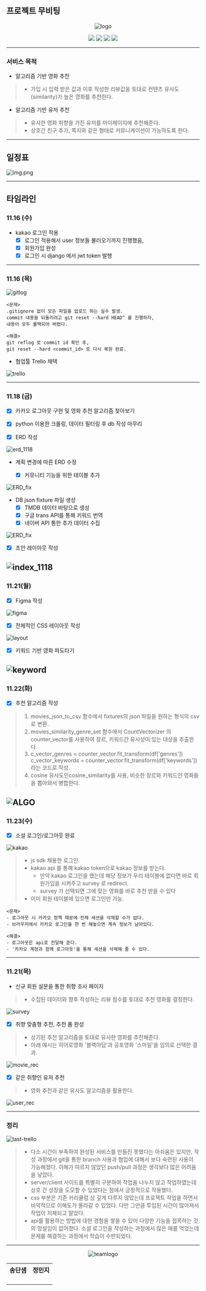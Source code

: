 ## 프로젝트 무비팅

<div align="center">

![logo](./IMG/logo.png)

<img src="https://img.shields.io/badge/Django-092E20?style=for-the-badge&logo=Django&logoColor=white"/>
<img src="https://img.shields.io/badge/Python-3776AB?style=for-the-badge&logo=Python&logoColor=white"/>
<img src="https://img.shields.io/badge/vue.js-4FC08D?style=for-the-badge&logo=vue.js&logoColor=white">  
<img src="https://img.shields.io/badge/Javascript-F7DF1E?style=for-the-badge&logo=Javascript&logoColor=white"/>
</div>

---
### 서비스 목적
- 알고리즘 기반 영화 추천
> - 가입 시 입력 받은 값과 이후 작성한 리뷰값을 토대로 컨텐츠 유사도(similarity)가 높은 영화를 추천한다.
- 알고리즘 기반 유저 추천
> - 유사한 영화 취향을 가진 유저를 마이페이지에 추천해준다.
> - 상호간 친구 추가, 쪽지와 같은 형태로 커뮤니케이션이 가능하도록 한다.

---
## 일정표

![img.png](./IMG/EXCEL.png)

---

## 타임라인

### 11.16 (수)

- kakao 로그인 적용
  - [x] 로그인 적용해서 user 정보들 불러오기까지 진행했음,
  - [x] 회원가입 완성
  - [x] 로그인 시 django 에서 jwt token 발행

---

### 11.16 (목)

![gitlog](./IMG/git_log_1117.png)

```
<문제>
.gitignore 없이 모든 파일을 업로드 하는 실수 발생.
commit 내용을 되돌리려고 git reset --hard HEAD^ 를 진행하자,
내용이 모두 롤백되어 버렸다.

<해결>
git reflog 로 commit id 확인 후,
git reset --hard <commit_id> 로 다시 복원 완료.
```

- 협업툴 Trello 채택

![trello](./IMG/trello_1117.png)

---

### 11.18 (금)

- [x] 카카오 로그아웃 구현 및 영화 추천 알고리즘 찾아보기
- [x] python 이용한 크롤링, 데이터 필터링 후 db 작성 마무리

- [x] ERD 작성

![erd_1118](./IMG/erd_1118.png)

- 계획 변경에 따른 ERD 수정
  
  - [x] 커뮤니티 기능을 위한 테이블 추가

![ERD_fix](./IMG/ERD_last.PNG)

- DB json fixture 파일 생성
  - [x] TMDB 데이터 바탕으로 생성
  - [x] 구글 trans API를 통해 키워드 번역
  - [x] 네이버 API 통한 추가 데이터 수집

![ERD_fix](./IMG/trans.PNG)
- [x] 초안 레이아웃 작성

![index_1118](./IMG/index_1118.png)
---
### 11.21(월)
- [x] Figma 작성

![figma](./IMG/figma_1117.png)

- [x] 전체적인 CSS 레이아웃 작성

![layout](./IMG/layout.PNG)
- [x] 키워드 기반 영화 파도타기

![keyword](./IMG/keyword.PNG)
---
### 11.22(화)
- [x] 추천 알고리즘 작성
> 1. movies_json_to_csv 함수에서 fixtures의 json 파일을 원하는 형식의 csv로 변환.
> 2. movies_similarity_genre_set 함수에서 CountVectorizer 의 counter_vector를 사용하여 장르, 키워드간 유사성이 있는 대상을 추출한다.
> 3. c_vector_genres = counter_vector.fit_transform(df['genres'])    c_vector_keywords = counter_vector.fit_transform(df['keywords'])라는 코드로 작성.
> 4. cosine 유사도인cosine_similarity를 사용, 비슷한 장르와 키워드인 영화들을 뽑아와서 병합한다.

![ALGO](./IMG/algo.PNG)
---
### 11.23(수)
- [x] 소설 로그인/로그아웃 완료

![kakao](./IMG/social.PNG)

> - js sdk 채용한 로그인.
> - kakao api 를 통해 kakao token으로 kakao 정보를 받는다.
>   - 만약 kakao 로그인을 했는데 해당 정보가 우리 테이블에 없다면 바로 회원가입을 시켜주고 survey 로 redirect.
>   - survey 가 선택되면 그에 맞는 영화를 바로 추천 받을 수 있다
> - 이미 회원 테이블에 있으면 로그인만 가능.
```
<문제>
- 로그아웃 시 카카오 정책 때문에 전체 세션을 삭제할 수가 없다.
- 브라우저에서 카카오 로그인을 한 번 해놓으면 계속 정보가 남아있다.

<해결>
- 로그아웃은 api로 전달해 준다.
- '카카오 계정과 함께 로그아웃'을 통해 세션을 삭제해 줄 수 있다.
```
---
### 11.21(목)
- 신규 회원 설문을 통한 취향 조사 페이지
> - 수집된 데이터와 향후 작성하는 리뷰 점수를 토대로 추천 영화를 결정한다.

![survey](./IMG/survey.PNG)
- [x] 취향 맞춤형 추천, 추천 폼 완성
> - 상기된 추천 알고리즘을 토대로 유사한 영화를 추천해준다.
> - 아래 예시는 히어로영화 '블랙아담'과 공포영화 '스마일'을 임의로 선택한 결과.

![movie_rec](./IMG/recommend.PNG)

- [x] 같은 취향인 유저 추천
> - 영화 추천과 같은 유사도 알고리즘을 활용한다.

![user_rec](./IMG/person_rec.png)

---
### 정리
![last-trello](./IMG/trello-last.PNG)
> - 다소 시간이 부족하여 완성된 서비스를 만들진 못했다는 아쉬움은 있지만, 작성 과정에서 git을 통한 branch 사용과 협업에 대해서 보다 숙련된 사용이 가능해졌다. 이해가 따르지 않았던 push/pull 과정은 생각보다 많은 어려움을 낳았다.
> - server/client 사이드를 특별히 구분하여 작업을 나누지 않고 작업하였는데 상호 간 성장을 도모할 수 있었다는 점에서 긍정적으로 작용했다.
> - css 부분은 기존 커리큘럼 상 깊게 다루지 않았는데 프로젝트 작업을 하면서 비약적으로 이해도가 올라갈 수 있었다. 다만 그만큼 투입된 시간이 많아져서 작업이 지체되고 말았다.
> - api를 활용하는 방법에 대한 경험을 쌓을 수 있어 다양한 기능을 접목하는 것의 망설임이 없어졌다. 소셜 로그인을 작성하는 과정에서 많은 애를 먹었는데 문제를 해결하는 과정에서 학습이 수반되었다.

---

<div align="center">

![teamlogo](./IMG/team-logo.png)

<table>
  <tr>
    <th>송단샘</th>
    <th>정민지</th>
  </tr>
  <tr>
    <td align="center">
      <a href="https://github.com/Song-d-s/">
        <svg xmlns="http://www.w3.org/2000/svg" width="16" height="16" fill="white" class="bi bi-github" viewBox="0 0 16 16">
  <path d="M8 0C3.58 0 0 3.58 0 8c0 3.54 2.29 6.53 5.47 7.59.4.07.55-.17.55-.38 0-.19-.01-.82-.01-1.49-2.01.37-2.53-.49-2.69-.94-.09-.23-.48-.94-.82-1.13-.28-.15-.68-.52-.01-.53.63-.01 1.08.58 1.23.82.72 1.21 1.87.87 2.33.66.07-.52.28-.87.51-1.07-1.78-.2-3.64-.89-3.64-3.95 0-.87.31-1.59.82-2.15-.08-.2-.36-1.02.08-2.12 0 0 .67-.21 2.2.82.64-.18 1.32-.27 2-.27.68 0 1.36.09 2 .27 1.53-1.04 2.2-.82 2.2-.82.44 1.1.16 1.92.08 2.12.51.56.82 1.27.82 2.15 0 3.07-1.87 3.75-3.65 3.95.29.25.54.73.54 1.48 0 1.07-.01 1.93-.01 2.2 0 .21.15.46.55.38A8.012 8.012 0 0 0 16 8c0-4.42-3.58-8-8-8z"/></svg>
      </a>
    </td>
    <td align="center">
      <a href="https://github.com/jellyKKing">
        <svg xmlns="http://www.w3.org/2000/svg" width="16" height="16" fill="white" class="bi bi-github" viewBox="0 0 16 16">
  <path d="M8 0C3.58 0 0 3.58 0 8c0 3.54 2.29 6.53 5.47 7.59.4.07.55-.17.55-.38 0-.19-.01-.82-.01-1.49-2.01.37-2.53-.49-2.69-.94-.09-.23-.48-.94-.82-1.13-.28-.15-.68-.52-.01-.53.63-.01 1.08.58 1.23.82.72 1.21 1.87.87 2.33.66.07-.52.28-.87.51-1.07-1.78-.2-3.64-.89-3.64-3.95 0-.87.31-1.59.82-2.15-.08-.2-.36-1.02.08-2.12 0 0 .67-.21 2.2.82.64-.18 1.32-.27 2-.27.68 0 1.36.09 2 .27 1.53-1.04 2.2-.82 2.2-.82.44 1.1.16 1.92.08 2.12.51.56.82 1.27.82 2.15 0 3.07-1.87 3.75-3.65 3.95.29.25.54.73.54 1.48 0 1.07-.01 1.93-.01 2.2 0 .21.15.46.55.38A8.012 8.012 0 0 0 16 8c0-4.42-3.58-8-8-8z"/></svg>
      </a>
    </td>
  </tr>
</table>

</div>